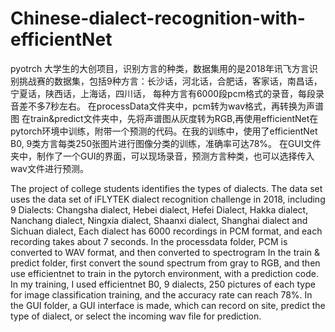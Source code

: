 # Chinese-dialect-recognition-with-efficientNet
pyotrch
大学生的大创项目，识别方言的种类，数据集用的是2018年讯飞方言识别挑战赛的数据集，包括9种方言：长沙话，河北话，合肥话，客家话，南昌话，宁夏话，陕西话，上海话，四川话，
每种方言有6000段pcm格式的录音，每段录音差不多7秒左右。
在processData文件夹中，pcm转为wav格式，再转换为声谱图
在train&predict文件夹中，先将声谱图从灰度转为RGB,再使用efficientNet在pytorch环境中训练，附带一个预测的代码。在我的训练中，使用了efficientNet B0, 9类方言每类250张图片进行图像分类的训练，准确率可达78%。
在GUI文件夹中，制作了一个GUI的界面，可以现场录音，预测方言种类，也可以选择传入wav文件进行预测。

The project of college students identifies the types of dialects. The data set uses the data set of iFLYTEK dialect recognition challenge in 2018, including 9 Dialects: Changsha dialect, Hebei dialect, Hefei Dialect, Hakka dialect, Nanchang dialect, Ningxia dialect, Shaanxi dialect, Shanghai dialect and Sichuan dialect,
Each dialect has 6000 recordings in PCM format, and each recording takes about 7 seconds.
In the processdata folder, PCM is converted to WAV format, and then converted to spectrogram
In the train & predict folder, first convert the sound spectrum from gray to RGB, and then use efficientnet to train in the pytorch environment, with a prediction code. In my training, I used efficientnet B0, 9 dialects, 250 pictures of each type for image classification training, and the accuracy rate can reach 78%.
In the GUI folder, a GUI interface is made, which can record on site, predict the type of dialect, or select the incoming wav file for prediction.
